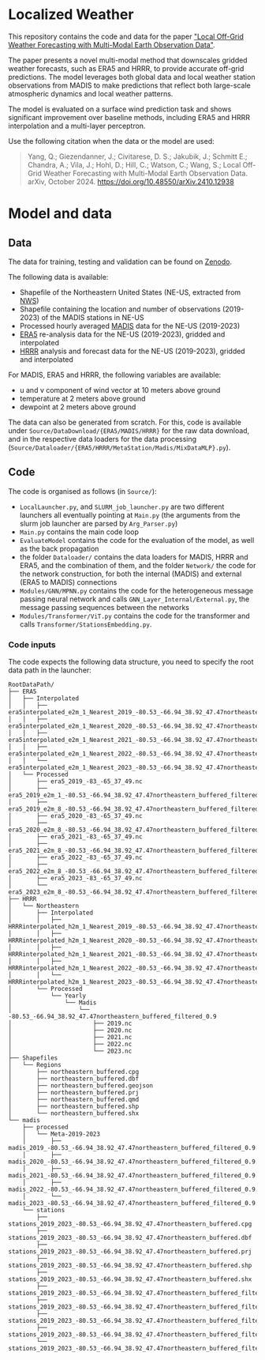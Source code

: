 # Localized Weather

This repository contains the code and data for the paper ["Local Off-Grid Weather Forecasting with Multi-Modal Earth Observation Data"](https://arxiv.org/abs/2410.12938).

The paper presents a novel multi-modal method that downscales gridded weather forecasts, such as ERA5 and HRRR, to provide accurate off-grid predictions. The model leverages both global data and local weather station observations from MADIS to make predictions that reflect both large-scale atmospheric dynamics and local weather patterns.

The model is evaluated on a surface wind prediction task and shows significant improvement over baseline methods, including ERA5 and HRRR interpolation and a multi-layer perceptron.

Use the following citation when the data or the model are used:
> Yang, Q.; Giezendanner, J.; Civitarese, D. S.; Jakubik, J.; Schmitt E.; Chandra, A.; Vila, J.; Hohl, D.; Hill, C.; Watson, C.; Wang, S.; Local Off-Grid Weather Forecasting with Multi-Modal Earth Observation Data. arXiv, October 2024. https://doi.org/10.48550/arXiv.2410.12938



# Model and data
## Data

The data for training, testing and validation can be found on [Zenodo](https://zenodo.org/records/15346612).

The following data is available:
- Shapefile of the Northeastern United States (NE-US, extracted from [NWS](https://www.weather.gov/gis/USStates))
- Shapefile containing the location and number of observations (2019-2023) of the MADIS stations in NE-US
- Processed hourly averaged [MADIS](https://madis.ncep.noaa.gov/) data for the NE-US (2019-2023)
- [ERA5](https://confluence.ecmwf.int/display/CKB/ERA5%3A+data+documentation) re-analysis data for the NE-US (2019-2023), gridded and interpolated
- [HRRR](https://rapidrefresh.noaa.gov/hrrr/) analysis and forecast data for the NE-US (2019-2023), gridded and interpolated

For MADIS, ERA5 and HRRR, the following variables are available:
- u and v component of wind vector at 10 meters above ground
- temperature at 2 meters above ground
- dewpoint at 2 meters above ground

The data can also be generated from scratch.
For this, code is available under `Source/DataDownload/{ERA5/MADIS/HRRR}` for the raw data download, and in the respective data loaders for the data processing (`Source/Dataloader/{ERA5/HRRR/MetaStation/Madis/MixDataMLP}.py`).

## Code
The code is organised as follows (in `Source/`):
- `LocalLauncher.py`, and `SLURM_job_launcher.py` are two different launchers all eventually pointing at `Main.py` (the arguments from the slurm job launcher are parsed by `Arg_Parser.py`)
- `Main.py` contains the main code loop
- `EvaluateModel` contains the code for the evaluation of the model, as well as the back propagation
- the folder `Dataloader/` contains the data loaders for MADIS, HRRR and ERA5, and the combination of them, and the folder `Network/` the code for the network construction, for both the internal (MADIS) and external (ERA5 to MADIS) connections
- `Modules/GNN/MPNN.py` contains the code for the heterogeneous message passing neural network and calls `GNN_Layer_Internal/External.py`, the message passing sequences between the networks
- `Modules/Transformer/ViT.py` contains the code for the transformer and calls `Transformer/StationsEmbedding.py`.

### Code inputs
The code expects the following data structure, you need to specify the root data path in the launcher:
```
RootDataPath/
├── ERA5
│   ├── Interpolated
│   │   ├── era5interpolated_e2m_1_Nearest_2019_-80.53_-66.94_38.92_47.47northeastern_buffered_filtered_0.9.nc
│   │   ├── era5interpolated_e2m_1_Nearest_2020_-80.53_-66.94_38.92_47.47northeastern_buffered_filtered_0.9.nc
│   │   ├── era5interpolated_e2m_1_Nearest_2021_-80.53_-66.94_38.92_47.47northeastern_buffered_filtered_0.9.nc
│   │   ├── era5interpolated_e2m_1_Nearest_2022_-80.53_-66.94_38.92_47.47northeastern_buffered_filtered_0.9.nc
│   │   └── era5interpolated_e2m_1_Nearest_2023_-80.53_-66.94_38.92_47.47northeastern_buffered_filtered_0.9.nc
│   └── Processed
│       ├── era5_2019_-83_-65_37_49.nc
│       ├── era5_2019_e2m_1_-80.53_-66.94_38.92_47.47northeastern_buffered_filtered_0.9.nc
│       ├── era5_2019_e2m_8_-80.53_-66.94_38.92_47.47northeastern_buffered_filtered_0.9.nc
│       ├── era5_2020_-83_-65_37_49.nc
│       ├── era5_2020_e2m_8_-80.53_-66.94_38.92_47.47northeastern_buffered_filtered_0.9.nc
│       ├── era5_2021_-83_-65_37_49.nc
│       ├── era5_2021_e2m_8_-80.53_-66.94_38.92_47.47northeastern_buffered_filtered_0.9.nc
│       ├── era5_2022_-83_-65_37_49.nc
│       ├── era5_2022_e2m_8_-80.53_-66.94_38.92_47.47northeastern_buffered_filtered_0.9.nc
│       ├── era5_2023_-83_-65_37_49.nc
│       └── era5_2023_e2m_8_-80.53_-66.94_38.92_47.47northeastern_buffered_filtered_0.9.nc
├── HRRR
│   └── Northeastern
│       ├── Interpolated
│       │   ├── HRRRinterpolated_h2m_1_Nearest_2019_-80.53_-66.94_38.92_47.47northeastern_buffered_filtered_0.9.nc
│       │   ├── HRRRinterpolated_h2m_1_Nearest_2020_-80.53_-66.94_38.92_47.47northeastern_buffered_filtered_0.9.nc
│       │   ├── HRRRinterpolated_h2m_1_Nearest_2021_-80.53_-66.94_38.92_47.47northeastern_buffered_filtered_0.9.nc
│       │   ├── HRRRinterpolated_h2m_1_Nearest_2022_-80.53_-66.94_38.92_47.47northeastern_buffered_filtered_0.9.nc
│       │   └── HRRRinterpolated_h2m_1_Nearest_2023_-80.53_-66.94_38.92_47.47northeastern_buffered_filtered_0.9.nc
│       └── Processed
│           └── Yearly
│               └── Madis
│                   └── -80.53_-66.94_38.92_47.47northeastern_buffered_filtered_0.9
│                       ├── 2019.nc
│                       ├── 2020.nc
│                       ├── 2021.nc
│                       ├── 2022.nc
│                       └── 2023.nc
├── Shapefiles
│   └── Regions
│       ├── northeastern_buffered.cpg
│       ├── northeastern_buffered.dbf
│       ├── northeastern_buffered.geojson
│       ├── northeastern_buffered.prj
│       ├── northeastern_buffered.qmd
│       ├── northeastern_buffered.shp
│       └── northeastern_buffered.shx
└── madis
    ├── processed
    │   └── Meta-2019-2023
    │       ├── madis_2019_-80.53_-66.94_38.92_47.47northeastern_buffered_filtered_0.9.nc
    │       ├── madis_2020_-80.53_-66.94_38.92_47.47northeastern_buffered_filtered_0.9.nc
    │       ├── madis_2021_-80.53_-66.94_38.92_47.47northeastern_buffered_filtered_0.9.nc
    │       ├── madis_2022_-80.53_-66.94_38.92_47.47northeastern_buffered_filtered_0.9.nc
    │       └── madis_2023_-80.53_-66.94_38.92_47.47northeastern_buffered_filtered_0.9.nc
    └── stations
        ├── stations_2019_2023_-80.53_-66.94_38.92_47.47northeastern_buffered.cpg
        ├── stations_2019_2023_-80.53_-66.94_38.92_47.47northeastern_buffered.dbf
        ├── stations_2019_2023_-80.53_-66.94_38.92_47.47northeastern_buffered.prj
        ├── stations_2019_2023_-80.53_-66.94_38.92_47.47northeastern_buffered.shp
        ├── stations_2019_2023_-80.53_-66.94_38.92_47.47northeastern_buffered.shx
        ├── stations_2019_2023_-80.53_-66.94_38.92_47.47northeastern_buffered_filtered_0.9.cpg
        ├── stations_2019_2023_-80.53_-66.94_38.92_47.47northeastern_buffered_filtered_0.9.dbf
        ├── stations_2019_2023_-80.53_-66.94_38.92_47.47northeastern_buffered_filtered_0.9.prj
        ├── stations_2019_2023_-80.53_-66.94_38.92_47.47northeastern_buffered_filtered_0.9.shp
        └── stations_2019_2023_-80.53_-66.94_38.92_47.47northeastern_buffered_filtered_0.9.shx
```

